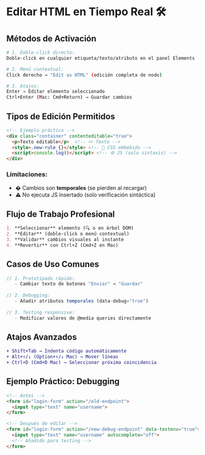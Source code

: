 # Editar HTML en Tiempo Real 🛠️

## Métodos de Activación
```bash
# 1. Doble-click directo:
Doble-click en cualquier etiqueta/texto/atributo en el panel Elements

# 2. Menú contextual:
Click derecho → "Edit as HTML" (edición completa de nodo)

# 3. Atajos:
Enter → Editar elemento seleccionado
Ctrl+Enter (Mac: Cmd+Return) → Guardar cambios
```

## Tipos de Edición Permitidos
```html
<!-- Ejemplo práctico -->
<div class="container" contenteditable="true">
  <p>Texto editable</p>  <!-- ✏️ Texto -->
  <style>.new-rule {}</style> <!-- 🎨 CSS embebido -->
  <script>console.log()</script> <!-- ⚙️ JS (solo sintaxis) -->
</div>
```

### Limitaciones:
- � Cambios son **temporales** (se pierden al recargar)
- ⚠️ No ejecuta JS insertado (solo verificación sintáctica)

## Flujo de Trabajo Profesional
```markdown
1. **Seleccionar** elemento (🔍 o en árbol DOM)
2. **Editar** (doble-click o menú contextual)
3. **Validar** cambios visuales al instante
4. **Revertir** con Ctrl+Z (Cmd+Z en Mac)
```

## Casos de Uso Comunes
```javascript
// 1. Prototipado rápido:
   - Cambiar texto de botones "Enviar" → "Guardar"
   
// 2. Debugging:
   - Añadir atributos temporales (data-debug="true")
   
// 3. Testing responsive:
   - Modificar valores de @media queries directamente
```

## Atajos Avanzados
```diff
+ Shift+Tab → Indenta código automáticamente
+ Alt+↑/↓ (Option+↑/↓ Mac) → Mover líneas
+ Ctrl+D (Cmd+D Mac) → Seleccionar próxima coincidencia
```

## Ejemplo Práctico: Debugging
````html
<!-- Antes -->
<form id="login-form" action="/old-endpoint">
  <input type="text" name="username">
</form>

<!-- Después de editar -->
<form id="login-form" action="/new-debug-endpoint" data-testenv="true">
  <input type="text" name="username" autocomplete="off">
  <!-- Añadido para testing -->
</form>